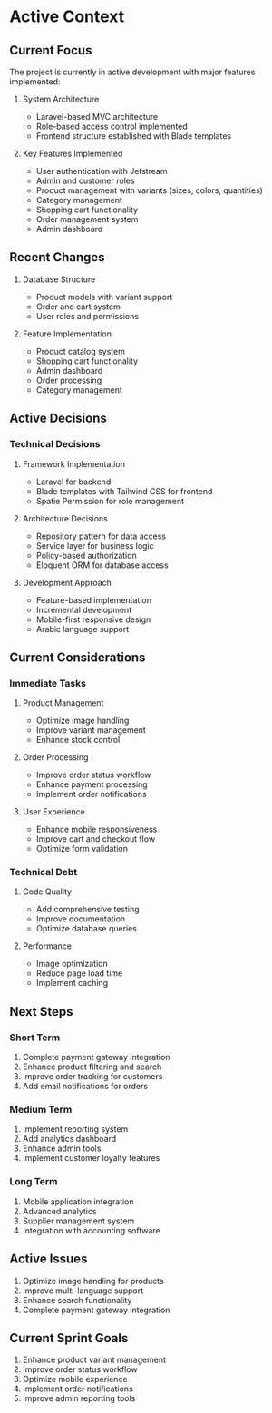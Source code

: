 # Active Context

## Current Focus
The project is currently in active development with major features implemented:

1. System Architecture
   - Laravel-based MVC architecture
   - Role-based access control implemented
   - Frontend structure established with Blade templates

2. Key Features Implemented
   - User authentication with Jetstream
   - Admin and customer roles
   - Product management with variants (sizes, colors, quantities)
   - Category management
   - Shopping cart functionality
   - Order management system
   - Admin dashboard

## Recent Changes
1. Database Structure
   - Product models with variant support
   - Order and cart system
   - User roles and permissions

2. Feature Implementation
   - Product catalog system
   - Shopping cart functionality
   - Admin dashboard
   - Order processing
   - Category management

## Active Decisions

### Technical Decisions
1. Framework Implementation
   - Laravel for backend
   - Blade templates with Tailwind CSS for frontend
   - Spatie Permission for role management

2. Architecture Decisions
   - Repository pattern for data access
   - Service layer for business logic
   - Policy-based authorization
   - Eloquent ORM for database access

3. Development Approach
   - Feature-based implementation
   - Incremental development
   - Mobile-first responsive design
   - Arabic language support

## Current Considerations

### Immediate Tasks
1. Product Management
   - Optimize image handling
   - Improve variant management
   - Enhance stock control

2. Order Processing
   - Improve order status workflow
   - Enhance payment processing
   - Implement order notifications

3. User Experience
   - Enhance mobile responsiveness
   - Improve cart and checkout flow
   - Optimize form validation

### Technical Debt
1. Code Quality
   - Add comprehensive testing
   - Improve documentation
   - Optimize database queries

2. Performance
   - Image optimization
   - Reduce page load time
   - Implement caching

## Next Steps

### Short Term
1. Complete payment gateway integration
2. Enhance product filtering and search
3. Improve order tracking for customers
4. Add email notifications for orders

### Medium Term
1. Implement reporting system
2. Add analytics dashboard
3. Enhance admin tools
4. Implement customer loyalty features

### Long Term
1. Mobile application integration
2. Advanced analytics
3. Supplier management system
4. Integration with accounting software

## Active Issues
1. Optimize image handling for products
2. Improve multi-language support
3. Enhance search functionality
4. Complete payment gateway integration

## Current Sprint Goals
1. Enhance product variant management
2. Improve order status workflow
3. Optimize mobile experience
4. Implement order notifications
5. Improve admin reporting tools 

